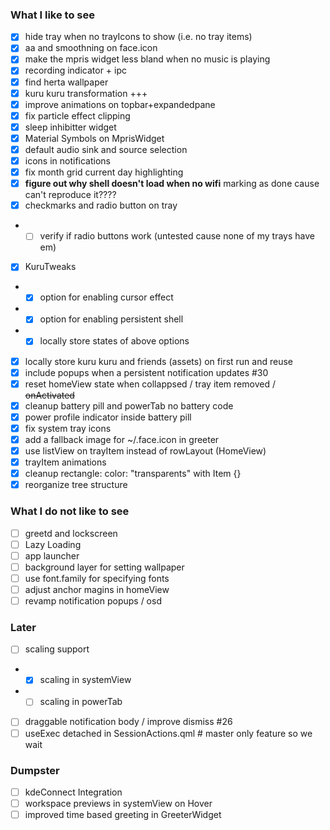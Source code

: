 ### What I like to see
- [x] hide tray when no trayIcons to show (i.e. no tray items)
- [x] aa and smoothning on face.icon
- [x] make the mpris widget less bland when no music is playing
- [x] recording indicator + ipc
- [x] find herta wallpaper
- [x] kuru kuru transformation +++
- [x] improve animations on topbar+expandedpane
- [x] fix particle effect clipping 
- [x] sleep inhibitter widget
- [x] Material Symbols on MprisWidget
- [x] default audio sink and source selection
- [x] icons in notifications
- [x] fix month grid current day highlighting
- [x] **figure out why shell doesn't load when no wifi** marking as done cause can't reproduce it????
- [x] checkmarks and radio button on tray
- - [ ] verify if radio buttons work (untested cause none of my trays have em)
- [x] KuruTweaks
- - [x] option for enabling cursor effect
- - [x] option for enabling persistent shell
- - [x] locally store states of above options
- [x] locally store kuru kuru and friends (assets) on first run and reuse
- [x] include popups when a persistent notification updates #30
- [x] reset homeView state when collappsed / tray item removed / ~~onActivated~~
- [x] cleanup battery pill and powerTab no battery code
- [x] power profile indicator inside battery pill
- [x] fix system tray icons
- [x] add a fallback image for ~/.face.icon in greeter
- [x] use listView on trayItem instead of rowLayout (HomeView)
- [x] trayItem animations
- [x] cleanup rectangle: color: "transparents" with Item {}
- [x] reorganize tree structure

### What I do not like to see
- [ ] greetd and lockscreen
- [ ] Lazy Loading
- [ ] app launcher
- [ ] background layer for setting wallpaper
- [ ] use font.family for specifying fonts
- [ ] adjust anchor magins in homeView
- [ ] revamp notification popups / osd

### Later
- [ ] scaling support
- - [x] scaling in systemView
- - [ ] scaling in powerTab
- [ ] draggable notification body / improve dismiss #26
- [ ] useExec detached in SessionActions.qml # master only feature so we wait

### Dumpster
- [ ] kdeConnect Integration
- [ ] workspace previews in systemView on Hover
- [ ] improved time based greeting in GreeterWidget
